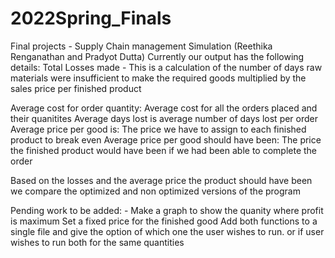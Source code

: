 # 2022Spring_Finals
Final projects - Supply Chain management Simulation (Reethika Renganathan and Pradyot Dutta)
Currently our output has the following details:
Total Losses made - This is a calculation of the number of days raw materials were insufficient to make the required goods multiplied by the sales price per finished product

Average cost for order quantity: Average cost for all the orders placed and their quanitites
Average days lost is average number of days lost per order 
Average  price per good is: The price we have to assign to each finished product to break even
Average  price per good should have been: The price the finished product would have been if we had been able to complete the order 

Based on the losses and the average price the product should have been we compare the optimized and non optimized versions of the program

Pending work to be added: -
Make a graph to show the quanity where profit is maximum
Set a fixed price for the finished good
Add both functions to a single file and give the option of which one the user wishes to run. or if user wishes to run both for the same quantities

